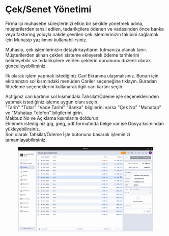 # Çek/Senet Yönetimi

Firma içi muhasebe süreçlerinizi etkin bir şekilde yönetmek adına, müşterilerden tahsil edilen, tedarikçilere ödenen ve vadesinden önce banka veya faktoring yoluyla nakde çevrilen çek işlemlerinizin takibini sağlamak için Muhasip yazılımını kullanabilirsiniz.

Muhasip, çek işlemlerinizin detaylı kayıtlarını tutmanıza olanak tanır. Müşterilerden alınan çekleri sisteme ekleyerek ödeme tarihlerini belirleyebilir ve tedarikçilere verilen çeklerin durumunu düzenli olarak güncelleyebilirsiniz.&#x20;

İlk olarak işlem yapmak istediğiniz Cari Ekranına ulaşmalısınız. Bunun için ekranınızın sol kısmındaki menüden Cariler seçeneğine tıklayın. Buradan filtreleme seçeneklerini kullanarak ilgili cari kartını seçin.

Açtığınız cari kartının sol kısmındaki Tahsilat/Ödeme işle seçeneklerinden yapmak istediğiniz işleme uygun olanı seçin. \
"Tarih" "Tutar" "Vade Tarihi" "Banka" bilgilerini varsa "Çek No" "Muhatap" ve "Muhatap Telefon" bilgilerini girin. \
Makbuz No ve Açıklama kısımlarını doldurun. \
Eklemek istediğiniz jpg, jpeg, pdf formatında belge var ise Dosya kısmından yükleyebilirsiniz.\
Son olarak Tahsilat/Ödeme İşle butonuna basarak işleminizi tamamlayabilirsiniz.&#x20;

<figure><img src="../../../../.gitbook/assets/EkranKayd2024-01-2413.03.21-ezgif.com-video-to-gif-converter (1) (1).gif" alt=""><figcaption></figcaption></figure>
